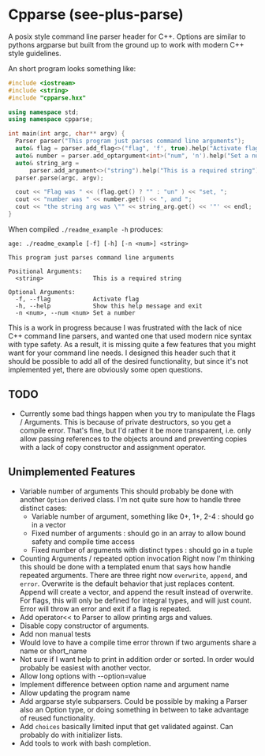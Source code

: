 Cpparse (see-plus-parse)
========================

A posix style command line parser header for C++. Options are similar to
pythons argparse but built from the ground up to work with modern C++ style
guidelines.

An short program looks something like:
```cpp
#include <iostream>
#include <string>
#include "cpparse.hxx"

using namespace std;
using namespace cpparse;

int main(int argc, char** argv) {
  Parser parser("This program just parses command line arguments");
  auto& flag = parser.add_flag<>("flag", 'f', true).help("Activate flag");
  auto& number = parser.add_optargument<int>("num", 'n').help("Set a number");
  auto& string_arg =
      parser.add_argument<>("string").help("This is a required string");
  parser.parse(argc, argv);

  cout << "Flag was " << (flag.get() ? "" : "un" ) << "set, ";
  cout << "number was " << number.get() << ", and ";
  cout << "the string arg was \"" << string_arg.get() << '"' << endl;
}
```

When compiled `./readme_example -h` produces:
```
age: ./readme_example [-f] [-h] [-n <num>] <string>

This program just parses command line arguments

Positional Arguments:
  <string>              This is a required string

Optional Arguments:
  -f, --flag            Activate flag
  -h, --help            Show this help message and exit
  -n <num>, --num <num> Set a number
```

This is a work in progress because I was frustrated with the lack of nice C++
command line parsers, and wanted one that used modern nice syntax with type
safety. As a result, it is missing quite a few features that you might want for
your command line needs. I designed this header such that it should be possible
to add all of the desired functionality, but since it's not implemented yet,
there are obviously some open questions.

TODO
----

- Currently some bad things happen when you try to manipulate the Flags /
  Arguments. This is because of private destructors, so you get a compile
  error. That's fine, but I'd rather it be more transparent, i.e. only allow
  passing references to the objects around and preventing copies with a lack of
  copy constructor and assignment operator.

Unimplemented Features
----------------------

- Variable number of arguments This should probably be done with another
  `Option` derived class. I'm not quite sure how to handle three distinct
  cases:
    - Variable number of argument, something like 0+, 1+, 2-4 : should go in a
      vector
    - Fixed number of arguments : should go in an array to allow bound safety
      and compile time access
    - Fixed number of arguments with distinct types : should go in a tuple
- Counting Arguments / repeated option invocation Right now I'm thinking this
  should be done with a templated  enum that says how handle repeated
  arguments.  There are three right now `overwrite`, `append`, and `error`.
  Overwrite is the default behavior that just replaces content. Append will
  create a vector, and append the result instead of overwrite. For flags, this
  will only be defined for integral types, and will just count. Error will
  throw an error and exit if a flag is repeated.
- Add operator<< to Parser to allow printing args and values.
- Disable copy constructor of arguments.
- Add non manual tests
- Would love to have a compile time error thrown if two arguments share a name or short_name
- Not sure if I want help to print in addition order or sorted. In order would
  probably be easiest with another vector.
- Allow long options with --option=value
- Implement difference between option name and argument name
- Allow updating the program name
- Add argparse style subparsers. Could be possible by making a Parser also an
  Option type, or doing something in between to take advantage of reused
  functionality.
- Add `choices` basically limited input that get validated against. Can
  probably do with initializer lists.
- Add tools to work with bash completion.
